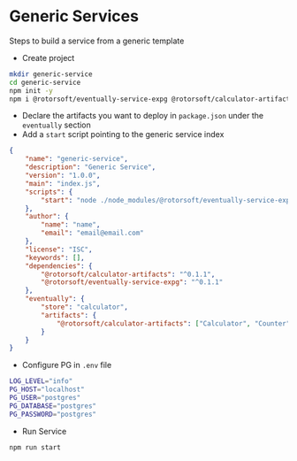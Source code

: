 # Generic Services

Steps to build a service from a generic template

- Create project

```bash
mkdir generic-service
cd generic-service
npm init -y
npm i @rotorsoft/eventually-service-expg @rotorsoft/calculator-artifacts
```

- Declare the artifacts you want to deploy in `package.json` under the `eventually` section
- Add a `start` script pointing to the generic service index

```json
{
    "name": "generic-service",
    "description": "Generic Service",
    "version": "1.0.0",
    "main": "index.js",
    "scripts": {
        "start": "node ./node_modules/@rotorsoft/eventually-service-expg/dist"
    },
    "author": {
        "name": "name",
        "email": "email@email.com"
    },
    "license": "ISC",
    "keywords": [],
    "dependencies": {
        "@rotorsoft/calculator-artifacts": "^0.1.1",
        "@rotorsoft/eventually-service-expg": "^0.1.1"
    },
    "eventually": {
        "store": "calculator",
        "artifacts": {
            "@rotorsoft/calculator-artifacts": ["Calculator", "Counter", "PressKeyAdapter"]
        }
    }
}
```

- Configure PG in `.env` file

```bash
LOG_LEVEL="info"
PG_HOST="localhost"
PG_USER="postgres"
PG_DATABASE="postgres"
PG_PASSWORD="postgres"
```

- Run Service

```bash
npm run start
```
